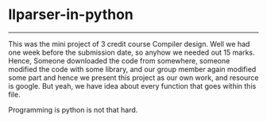 # llparser-in-python
---
This was the mini project of 3 credit course Compiler design. Well we had one week before the submission date, so anyhow we needed out 15 marks. Hence, Someone downloaded the code from somewhere, someone modified the code with some library, and our group member again modified some part and hence we present this project as our own work, and resource is google. But yeah, we have idea about every function that goes within this file. 


Programming is python is not that hard. 
